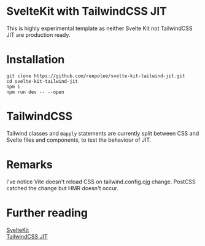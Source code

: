 # SvelteKit with TailwindCSS JIT

This is highly experimental template as neither Svelte Kit not TailwindCSS JIT are production ready.

# Installation

```
git clone https://github.com/reepolee/svelte-kit-tailwind-jit.git
cd svelte-kit-tailwind-jit
npm i
npm run dev -- --open
```

# TailwindCSS

Tailwind classes and `@apply` statements are currently split between CSS and Svelte files and components, to test the behaviour of JIT.

# Remarks

I've notice Vite doesn't reload CSS on tailwind.config.cjg change. PostCSS catched the change but HMR doesn't occur.


# Further reading

[SvelteKit](https://github.com/sveltejs/kit)  
[TailwindCSS JIT](https://github.com/tailwindlabs/tailwindcss-jit)

